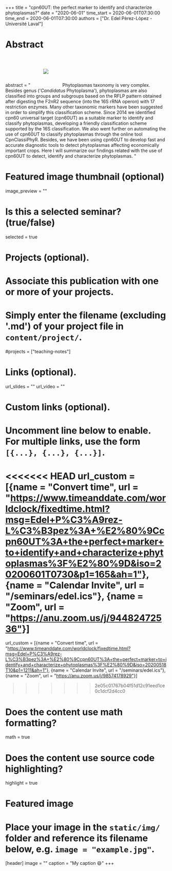 +++
title = "cpn60UT: the perfect marker to identify and characterize phytoplasmas?"
date = "2020-06-01"
time_start = 2020-06-01T07:30:00
time_end = 2020-06-01T07:30:00
authors = ["Dr. Edel Pèrez-Lòpez - Université Laval"]

# Abstract
abstract = "<img src = '/img/seminars/edel-lopez.png'  style = 'padding:40px'> Phytoplasmas taxonomy is very complex. Besides genus ('_Candidatus_ Phytoplasma'), phytoplasmas are also classified into groups and subgroups based on the RFLP pattern obtained after digesting the F2nR2 sequence (into the 16S rRNA operon) with 17 restriction enzymes. Many other taxonomic markers have been suggested in order to simplify this classification scheme. Since 2014 we identified cpn60 universal target (cpn60UT) as a suitable marker to identify and classify phytoplasmas, developing a friendly classification scheme supported by the 16S classification.  We also went further on automating the use of cpn60UT to classify phytoplasmas through the online tool CpnClassiPhyR. Besides, we have been using cpn60UT to develop fast and accurate diagnostic tools to detect phytoplasmas affecting economically important crops. Here I will summarize our findings related with the use of cpn60UT to detect, identify and characterize phytoplasmas. "

# Featured image thumbnail (optional)
image_preview = ""

# Is this a selected seminar? (true/false)
selected = true

# Projects (optional).
#   Associate this publication with one or more of your projects.
#   Simply enter the filename (excluding '.md') of your project file in `content/project/`.
#projects = ["teaching-notes"]

# Links (optional).
url_slides = ""
url_video = ""

# Custom links (optional).
#   Uncomment line below to enable. For multiple links, use the form `[{...}, {...}, {...}]`.
<<<<<<< HEAD
url_custom = [{name = "Convert time", url = "https://www.timeanddate.com/worldclock/fixedtime.html?msg=Edel+P%C3%A9rez-L%C3%B3pez%3A+%E2%80%9Ccpn60UT%3A+the+perfect+marker+to+identify+and+characterize+phytoplasmas%3F%E2%80%9D&iso=20200601T0730&p1=165&ah=1"}, {name = "Calendar Invite", url = "/seminars/edel.ics"}, {name = "Zoom", url = "https://anu.zoom.us/j/94482472536"}]
=======
url_custom = [{name = "Convert time", url = "https://www.timeanddate.com/worldclock/fixedtime.html?msg=Edel+P%C3%A9rez-L%C3%B3pez%3A+%E2%80%9Ccpn60UT%3A+the+perfect+marker+to+identify+and+characterize+phytoplasmas%3F%E2%80%9D&iso=20200518T10&p1=1211&ah=1"}, {name = "Calendar Invite", url = "/seminars/edel.ics"}, {name = "Zoom", url = "https://anu.zoom.us/j/98574178929"}]
>>>>>>> 2e05c01767b04f51d12c91eed1ce0c1dcf2d4cc0


# Does the content use math formatting?
math = true

# Does the content use source code highlighting?
highlight = true

# Featured image
# Place your image in the `static/img/` folder and reference its filename below, e.g. `image = "example.jpg"`.
[header]
image = ""
caption = "My caption :smile:"
+++

